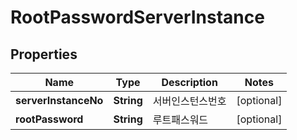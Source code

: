 
# RootPasswordServerInstance

## Properties
Name | Type | Description | Notes
------------ | ------------- | ------------- | -------------
**serverInstanceNo** | **String** | 서버인스턴스번호 |  [optional]
**rootPassword** | **String** | 루트패스워드 |  [optional]




